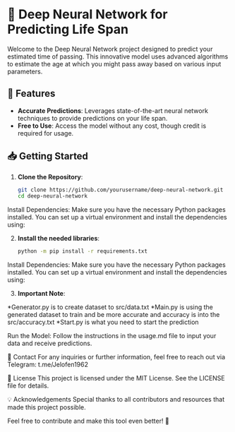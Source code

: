 # 🧠 Deep Neural Network for Predicting Life Span

Welcome to the Deep Neural Network project designed to predict your estimated time of passing. This innovative model uses advanced algorithms to estimate the age at which you might pass away based on various input parameters.

## 🚀 Features

- **Accurate Predictions**: Leverages state-of-the-art neural network techniques to provide predictions on your life span.
- **Free to Use**: Access the model without any cost, though credit is required for usage.

## 📥 Getting Started

1. **Clone the Repository**:
   ```bash
   git clone https://github.com/yourusername/deep-neural-network.git
   cd deep-neural-network
Install Dependencies:
Make sure you have the necessary Python packages installed. You can set up a virtual environment and install the dependencies using:

2. **Install the needed libraries**:
   ```bash
   python -m pip install -r requirements.txt
Install Dependencies:
Make sure you have the necessary Python packages installed. You can set up a virtual environment and install the dependencies using:

3. **Important Note**:

*Generator.py is to create dataset to src/data.txt
*Main.py is using the generated dataset to train and be more accurate and accuracy is into the src/accuracy.txt
*Start.py is what you need to start the prediction

Run the Model:
Follow the instructions in the usage.md file to input your data and receive predictions.

📢 Contact
For any inquiries or further information, feel free to reach out via Telegram:
t.me/Jelofen1962

📜 License
This project is licensed under the MIT License. See the LICENSE file for details.

💡 Acknowledgements
Special thanks to all contributors and resources that made this project possible.

Feel free to contribute and make this tool even better! 🙌
